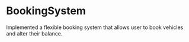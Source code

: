 # BookingSystem    
Implemented a flexible booking system that allows user to book vehicles and alter their balance.

